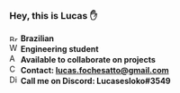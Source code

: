 ### Hey, this is Lucas ✋

<img src="https://cdn.countryflags.com/thumbs/brazil/flag-400.png" alt="Brazil" width="16px" height="11px"> <strong> Brazilian</strong> <br>
<img src="https://www.pngkit.com/png/detail/333-3332577_web-development-icon-png-clipart-website-development-web.png" alt="Web development" width="16px" height="16px"> <strong> 
Engineering student</strong> <br>
<img src="https://cdn.onlinewebfonts.com/svg/img_107123.png" alt="Available" width="16px" height="16px"> <strong> Available to collaborate on projects</strong> <br>
<img src="https://icon-library.com/images/contact-icon-png/contact-icon-png-1.jpg" alt="Contact" width="16px" height="16px"> <strong> Contact: lucas.fochesatto@gmail.com</strong> <br>
<img src="https://cdn4.iconfinder.com/data/icons/logos-brands-5/24/discord-512.png" alt="Discord" width="16px" height="16px"> <strong> Call me on Discord: Lucasesloko#3549</strong> <br>
